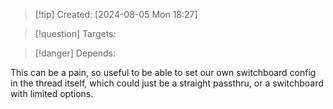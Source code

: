
>[!tip] Created: [2024-08-05 Mon 18:27]

>[!question] Targets: 

>[!danger] Depends: 

This can be a pain, so useful to be able to set our own switchboard config in the thread itself, which could just be a straight passthru, or a switchboard with limited options.